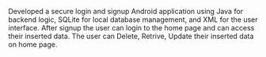 Developed a secure login and signup Android application using Java for backend logic, SQLite for local
database management, and XML for the user interface.
After signup the user can login to the home page and can access their inserted data.
The user can Delete, Retrive, Update their inserted data on home page.
